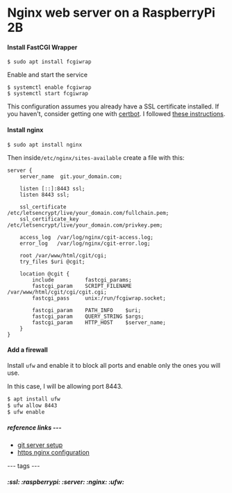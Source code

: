 # Nginx web server on a RaspberryPi 2B

#### Install FastCGI Wrapper
```
$ sudo apt install fcgiwrap
```

Enable and start the service
```
$ systemctl enable fcgiwrap
$ systemctl start fcgiwrap
```

This configuration assumes you already have a SSL certificate installed. If you haven't, consider getting one with [certbot](https://certbot.eff.org/).
I followed [these instructions](/web-development/selfhosted-cgit/ssl.md).

#### Install nginx
```
$ sudo apt install nginx
```

Then inside`/etc/nginx/sites-available` create a file with this:
```
server {
    server_name  git.your_domain.com;

    listen [::]:8443 ssl;
    listen 8443 ssl;

    ssl_certificate /etc/letsencrypt/live/your_domain.com/fullchain.pem;
    ssl_certificate_key /etc/letsencrypt/live/your_domain.com/privkey.pem;

    access_log  /var/log/nginx/cgit-access.log;
    error_log   /var/log/nginx/cgit-error.log;

    root /var/www/html/cgit/cgi;
    try_files $uri @cgit;

    location @cgit {
        include          fastcgi_params;
        fastcgi_param    SCRIPT_FILENAME /var/www/html/cgit/cgi/cgit.cgi;
        fastcgi_pass     unix:/run/fcgiwrap.socket;

        fastcgi_param    PATH_INFO    $uri;
        fastcgi_param    QUERY_STRING $args;
        fastcgi_param    HTTP_HOST    $server_name;
    }
}
```

#### Add a firewall
Install `ufw` and enable it to block all ports and enable only the ones you will use.

In this case, I will be allowing port 8443.
```sh
$ apt install ufw
$ ufw allow 8443
$ ufw enable
```

##### reference links ---
- [git server setup](https://git-scm.com/book/en/v2/Git-on-the-Server-Setting-Up-the-Server)
- [https nginx configuration](https://nginx.org/en/docs/http/configuring_https_servers.html)

--- tags ---
##### :ssl: :raspberrypi: :server: :nginx: :ufw:
